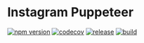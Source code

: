 # Instagram Puppeteer
[![npm version](https://badge.fury.io/js/instagram-puppeteer.svg)](https://badge.fury.io/js/instagram-puppeteer)
[![codecov](https://codecov.io/gh/InstaSales/instagram-puppeteer/branch/main/graph/badge.svg?token=VA5XQCYVGJ)](https://codecov.io/gh/InstaSales/instagram-puppeteer)
[![release](https://github.com/InstaSales/instagram-puppeteer/actions/workflows/release.yml/badge.svg)](https://github.com/InstaSales/instagram-puppeteer/actions/workflows/release.yml)
[![build](https://github.com/InstaSales/instagram-puppeteer/actions/workflows/build.yml/badge.svg)](https://github.com/InstaSales/instagram-puppeteer/actions/workflows/build.yml)
